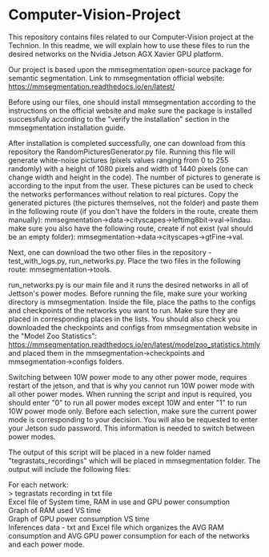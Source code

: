 # Computer-Vision-Project
This repository contains files related to our Computer-Vision project at the Technion.
In this readme, we will explain how to use these files to run the desired networks on the Nvidia Jetson AGX Xavier GPU platform.

Our project is based upon the mmsegmentation open-source package for semantic segmentation. Link to mmsegmentation official website: https://mmsegmentation.readthedocs.io/en/latest/

Before using our files, one should install mmsegmentation according to the instructions on the official website and make sure the package is installed successfully according to the "verify the installation" section in the mmsegmentation installation guide.

After installation is completed successfully, one can download from this repository the RandomPicturesGenerator.py file. Running this file will generate white-noise pictures (pixels values ranging from 0 to 255 randomly) with a height of 1080 pixels and width of 1440 pixels (one can change width and height in the code). The number of pictures to generate is according to the input from the user.
These pictures can be used to check the networks performances without relation to real pictures.
Copy the generated pictures (the pictures themselves, not the folder) and paste them in the following route (if you don't have the folders in the route, create them manually):
mmsegmentation->data->cityscapes->leftimg8bit->val->lindau.
make sure you also have the following route, create if not exist (val should be an empty folder):
mmsegmentation->data->cityscapes->gtFine->val.

Next, one can download the two other files in the repository - test_with_logs.py, run_networks.py.
Place the two files in the following route: mmsegmentation->tools.

run_networks.py is our main file and it runs the desired networks in all of Jettson's power modes.
Before running the file, make sure your working directory is mmsegmentation.
Inside the file, place the paths to the configs and checkpoints of the networks you want to run. Make sure they are placed in corresponding places in the lists. You should also check you downloaded the checkpoints and configs from mmsegmentation website in the "Model Zoo Statistics": https://mmsegmentation.readthedocs.io/en/latest/modelzoo_statistics.htmly and placed them in the mmsegmentation->checkpoints and mmsegmentation->configs folders.

Switching between 10W power mode to any other power mode, requires restart of the jetson, and that is why you cannot run 10W power mode with all other power modes.
When running the script and input is required, you should enter "0" to run all power modes except 10W and enter "1" to run 10W power mode only. Before each selection, make sure the current power mode is corresponding to your decision.
You will also be requested to enter your Jetson sudo password. This information is needed to switch between power modes.

The output of this script will be placed in a new folder named "tegrastats_recordings" which will be placed in mmsegmentation folder. The output will include the following files:

For each network:<br>
	> tegrastats recording in txt file<br>
	Excel file of System time, RAM in use and GPU power consumption<br>
	Graph of RAM used VS time<br>
	Graph of GPU power consumption VS time<br>
Inferences data - txt and Excel file which organizes the AVG RAM consumption and AVG GPU power consumption for each of the networks and each power mode.
